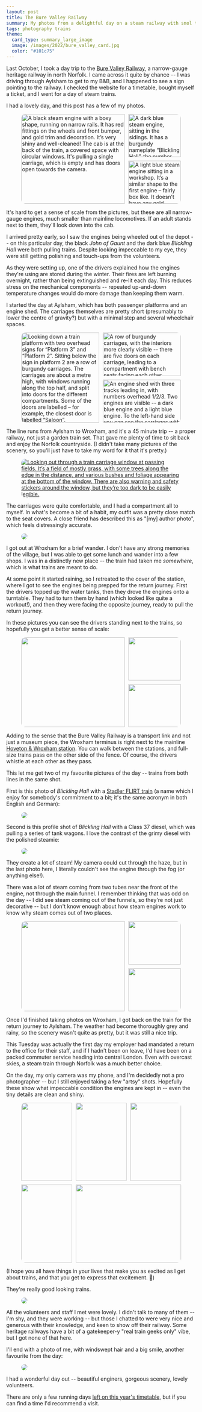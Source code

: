 ```yaml
---
layout: post
title: The Bure Valley Railway
summary: My photos from a delightful day on a steam railway with smol trains.
tags: photography trains
theme:
  card_type: summary_large_image
  image: /images/2022/bure_valley_card.jpg
  color: "#101c75"
---
```


Last October, I took a day trip to the [Bure Valley Railway][bvrw], a narrow-gauge heritage railway in north Norfolk.
I came across it quite by chance -- I was driving through Aylsham to get to my B&B, and I happened to see a sign pointing to the railway.
I checked the website for a timetable, bought myself a ticket, and I went for a day of steam trains.

I had a lovely day, and this post has a few of my photos.

<style>
  /* See https://alexwlchan.net/2022/04/supposedly-simple-image-layout/ */
  .grid_3up {
    display: grid;
    grid-template-columns: calc(66% - 5px) calc(34% - 5px);
    grid-template-rows:    calc(50% - 5px) calc(50% - 5px);
    grid-gap: 10px;
    aspect-ratio: 16 / 9;
  }

  .grid_4up {
    display: grid;
    grid-template-columns: calc(33% - 5px) calc(33% - 5px) calc(33% - 5px);
    grid-template-rows:    calc(50% - 5px) calc(50% - 5px);
    grid-gap: 10px;
    aspect-ratio: 1;
  }

  .grid_3up .left{
    grid-column: 1 / 2;
  }

  .grid_3up .right {
    grid-column: 2 / 2;
  }

  .grid_3up .double_height {
    grid-row: 1 / span 2;
  }

  .grid_3up .upper, .grid_4up .upper {
    grid-row: 1 / 2;
  }

  .grid_3up .lower, .grid_4up .lower {
    grid-row: 2 / 2;
  }

  .grid_3up a img, .grid_4up a img {
    width:  100%;
    height: 100%;
    object-fit: cover;
  }

  @media screen and (min-width: 750px) {
    .grid_3up .left img {
      border-radius: 10px 0 0 10px;
    }

    .grid_3up .right.upper img {
      border-radius: 0 10px 0 0;
    }

    .grid_3up .right.lower img {
      border-radius: 0 0 10px 0;
    }

    .grid_4up .left.upper img {
      border-radius: 10px 0 0 0;
    }

    .grid_4up .right.upper img {
      border-radius: 0 10px 0 0;
    }

    .grid_4up .right.lower img {
      border-radius: 0 0 10px 0;
    }

    .grid_4up .left.lower img {
      border-radius: 0 0 0 10px;
    }

    .rounded_corners img {
      border-radius: 10px;
    }
  }

  @media screen and (max-width: 500px) {
    .grid_3up, .grid_4up {
      display: block;
    }

    .grid_3up .upper, .grid_3up .double_height,
    .grid_4up .upper, .grid_4up .left {
      margin-bottom: 10px;
    }
  }
</style>

<figure class="wide_img grid_3up">
  <div class="left double_height">
    <a href="/images/2022/IMG_5744.jpg">
      <picture>
        <source
          srcset="/images/2022/IMG_5744_1x.webp 1x,
                  /images/2022/IMG_5744_2x.webp 2x,
                  /images/2022/IMG_5744_3x.webp 3x,
                  /images/2022/IMG_5744_4x.webp 4x"
          type="image/webp"
        >
        <source
          srcset="/images/2022/IMG_5744_1x.jpg 1x,
                  /images/2022/IMG_5744_2x.jpg 2x,
                  /images/2022/IMG_5744_3x.jpg 3x,
                  /images/2022/IMG_5744_4x.jpg 4x"
          type="image/jpeg"
        >
        <img
          src="/images/2022/IMG_5744_1x.jpg"
          alt="A black steam engine with a boxy shape, running on narrow rails. It has red fittings on the wheels and front bumper, and gold trim and decoration. It’s very shiny and well-cleaned! The cab is at the back of the train, a covered space with circular windows. It's pulling a single carriage, which is empty and has doors open towards the camera."
        >
      </picture>
    </a>
  </div>
  <div class="right upper">
    <a href="/images/2022/IMG_5751.jpg">
      <picture>
        <source
          srcset="/images/2022/IMG_5751_1x.webp 1x,
                  /images/2022/IMG_5751_2x.webp 2x,
                  /images/2022/IMG_5751_3x.webp 3x,
                  /images/2022/IMG_5751_4x.webp 4x"
          type="image/webp"
        >
        <source
          srcset="/images/2022/IMG_5751_1x.jpg 1x,
                  /images/2022/IMG_5751_2x.jpg 2x,
                  /images/2022/IMG_5751_3x.jpg 3x,
                  /images/2022/IMG_5751_4x.jpg 4x"
          type="image/jpeg"
        >
        <img
          src="/images/2022/IMG_5751_1x.jpg"
          alt="A dark blue steam engine, sitting in the sidings. It has a burgundy nameplate “Blickling Hall”, the number “6”, and a head plate “Bure Valley Railway”. It’s sitting partway out of a large grey, box-shaped shed. Partially visible is a tender inside the shed – this is a tender engine. Like the black engine, this has red plates on the wheels and gold trim."
        >
      </picture>
    </a>
  </div>
  <div class="right lower">
    <a href="/images/2022/IMG_6183.jpg">
      <picture>
        <source
          srcset="/images/2022/IMG_6183_1x.webp 1x,
                  /images/2022/IMG_6183_2x.webp 2x,
          /images/2022/IMG_6183_3x.webp 3x,
          /images/2022/IMG_6183_4x.webp 4x"
          type="image/webp"
        >
        <source
          srcset="/images/2022/IMG_6183_1x.jpg 1x,
                  /images/2022/IMG_6183_2x.jpg 2x,
                  /images/2022/IMG_6183_3x.jpg 3x,
                  /images/2022/IMG_6183_4x.jpg 4x"
          type="image/jpeg"
        >
        <img
          src="/images/2022/IMG_6183_1x.jpg"
          alt="A light blue steam engine sitting in a workshop. It’s a similar shape to the first engine – fairly box like. It doesn’t have any gold decorations, just a small nameplate in the centre  of the side. Around it are various boxes and tools, presumably used for maintaining the engines."
        >
      </picture>
    </a>
  </div>
</figure>

It's hard to get a sense of scale from the pictures, but these are all narrow-gauge engines, much smaller than mainline locomotives.
If an adult stands next to them, they'll look down into the cab.

I arrived pretty early, so I saw the engines being wheeled out of the depot -- on this particular day, the black *John of Gaunt* and the dark blue *Blickling Hall* were both pulling trains.
Despite looking impeccable to my eye, they were still getting polishing and touch-ups from the volunteers.

As they were setting up, one of the drivers explained how the engines they're using are stored during the winter.
Their fires are left burning overnight, rather than being extinguished and re-lit each day.
This reduces stress on the mechanical components -- repeated up-and-down temperature changes would do more damage than keeping them warm.

I started the day at Aylsham, which has both passenger platforms and an engine shed.
The carriages themselves are pretty short (presumably to lower the centre of gravity?) but with a minimal step and several wheelchair spaces.

<figure class="wide_img grid_3up" style="grid-template-columns: calc(50% - 5px) calc(50% - 5px);">
  <div class="left double_height">
    <a href="/images/2022/IMG_5747.jpg">
      <picture>
        <source
          srcset="/images/2022/IMG_5747_1x.webp 1x,
                  /images/2022/IMG_5747_2x.webp 2x,
                  /images/2022/IMG_5747_3x.webp 3x,
                  /images/2022/IMG_5747_4x.webp 4x"
          type="image/webp"
        >
        <source
          srcset="/images/2022/IMG_5747_1x.jpg 1x,
                  /images/2022/IMG_5747_2x.jpg 2x,
                  /images/2022/IMG_5747_3x.jpg 3x,
                  /images/2022/IMG_5747_4x.jpg 4x"
          type="image/jpeg"
        >
        <img
          src="/images/2022/IMG_5747_1x.jpg"
          alt="Looking down a train platform with two overhead signs for “Platform 3” and “Platform 2”. Sitting below the sign in platform 2 are a row of burgundy carriages. The carriages are about a metre high, with windows running along the top half, and split into doors for the different compartments. Some of the doors are labelled – for example, the closest door is labelled “Saloon”."
        >
      </picture>
    </a>
  </div>
  <div class="right upper">
    <a href="/images/2022/IMG_5734.jpg">
      <picture>
        <source
          srcset="/images/2022/IMG_5734_1x.webp 1x,
                  /images/2022/IMG_5734_2x.webp 2x,
                  /images/2022/IMG_5734_3x.webp 3x,
                  /images/2022/IMG_5734_4x.webp 4x"
          type="image/webp"
        >
        <source
          srcset="/images/2022/IMG_5734_1x.jpg 1x,
                  /images/2022/IMG_5734_2x.jpg 2x,
                  /images/2022/IMG_5734_3x.jpg 3x,
                  /images/2022/IMG_5734_4x.jpg 4x"
          type="image/jpeg"
        >
        <img
          src="/images/2022/IMG_5734_1x.jpg"
          alt="A row of burgundy carriages, with the interiors more clearly visible -- there are five doors on each carriage, leading to a compartment with bench seats facing each other."
        >
      </picture>
    </a>
  </div>
  <div class="right lower">
    <a href="/images/2022/IMG_5794.jpg">
      <picture>
        <source
          srcset="/images/2022/IMG_5794_1x.webp 1x,
                  /images/2022/IMG_5794_2x.webp 2x,
                  /images/2022/IMG_5794_3x.webp 3x,
                  /images/2022/IMG_5794_4x.webp 4x"
          type="image/webp"
        >
        <source
          srcset="/images/2022/IMG_5794_1x.jpg 1x,
                  /images/2022/IMG_5794_2x.jpg 2x,
                  /images/2022/IMG_5794_3x.jpg 3x,
                  /images/2022/IMG_5794_4x.jpg 4x"
          type="image/jpeg"
        >
        <img
          src="/images/2022/IMG_5794_1x.jpg"
          alt="An engine shed with three tracks leading in, with numbers overhead 1/2/3. Two engines are visible -- a dark blue engine and a light blue engine. To the left-hand side you can see the carriages with doors open, and passengers milling around and ready to board."
        >
      </picture>
    </a>
  </div>
</figure>

The line runs from Aylsham to Wroxham, and it's a 45 minute trip -- a proper railway, not just a garden train set.
That gave me plenty of time to sit back and enjoy the Norfolk countryside.
(I didn't take many pictures of the scenery, so you'll just have to take my word for it that it's pretty.)

<figure class="wide_img rounded_corners">
  <a href="/images/2022/IMG_5816.jpg">
    <picture>
      <source
        srcset="/images/2022/IMG_5816_1x.webp 1x,
                /images/2022/IMG_5816_2x.webp 2x,
                /images/2022/IMG_5816_3x.webp 3x,
                /images/2022/IMG_5816_4x.webp 4x"
        type="image/webp"
      >
      <source
        srcset="/images/2022/IMG_5816_1x.jpg 1x,
                /images/2022/IMG_5816_2x.jpg 2x,
                /images/2022/IMG_5816_3x.jpg 3x,
                /images/2022/IMG_5816_4x.jpg 4x"
        type="image/jpeg"
      >
      <img
        src="/images/2022/IMG_5816_1x.jpg"
        alt="Looking out through a train carriage window at passing fields. It’s a field of mostly grass, with some trees along the edge in the distance, and various bushes and foliage appearing at the bottom of the window. There are also warning and safety stickers around the window, but they’re too dark to be easily legible."
      >
    </picture>
  </a>
</figure>

The carriages were quite comfortable, and I had a compartment all to myself.
In what's become a bit of a habit, my outfit was a pretty close match to the seat covers.
A close friend has described this as "[my] author photo", which feels distressingly accurate.

<figure class="wide_img rounded_corners">
  <a href="/images/2022/IMG_5800.jpg">
    <picture>
      <source
        srcset="/images/2022/IMG_5800_1x.webp 1x,
                /images/2022/IMG_5800_2x.webp 2x,
                /images/2022/IMG_5800_3x.webp 3x,
                /images/2022/IMG_5800_4x.webp 4x"
        type="image/webp"
      >
      <source
        srcset="/images/2022/IMG_5800_1x.jpg 1x,
                /images/2022/IMG_5800_2x.jpg 2x,
                /images/2022/IMG_5800_3x.jpg 3x,
                /images/2022/IMG_5800_4x.jpg 4x"
        type="image/jpeg"
      >
      <img
        src="/images/2022/IMG_5800_1x.jpg"
      >
    </picture>
  </a>
</figure>

I got out at Wroxham for a brief wander.
I don't have any strong memories of the village, but I was able to get some lunch and wander into a few shops.
I was in a distinctly new place -- the train had taken me *somewhere*, which is what trains are meant to do.

At some point it started raining, so I retreated to the cover of the station, where I got to see the engines being prepped for the return journey.
First the drivers topped up the water tanks, then they drove the engines onto a turntable.
They had to turn them by hand (which looked like quite a workout!), and then they were facing the opposite journey, ready to pull the return journey.

In these pictures you can see the drivers standing next to the trains, so hopefully you get a better sense of scale:

<figure class="wide_img grid_3up">
  <div class="left double_height">
    <a href="/images/2022/IMG_5844.jpg">
      <picture>
        <source
          srcset="/images/2022/IMG_5844_1x.webp 1x,
                  /images/2022/IMG_5844_2x.webp 2x,
                  /images/2022/IMG_5844_3x.webp 3x,
                  /images/2022/IMG_5844_4x.webp 4x"
          type="image/webp"
        >
        <source
          srcset="/images/2022/IMG_5844_1x.jpg 1x,
                  /images/2022/IMG_5844_2x.jpg 2x,
                  /images/2022/IMG_5844_3x.jpg 3x,
                  /images/2022/IMG_5844_4x.jpg 4x"
          type="image/jpeg"
        >
        <img
          src="/images/2022/IMG_5844_1x.jpg"
        >
      </picture>
    </a>
  </div>
  <div class="right upper">
    <a href="/images/2022/IMG_5852.jpg">
      <picture>
        <source
          srcset="/images/2022/IMG_5852_1x.webp 1x,
                  /images/2022/IMG_5852_2x.webp 2x,
                  /images/2022/IMG_5852_3x.webp 3x,
                  /images/2022/IMG_5852_4x.webp 4x"
          type="image/webp"
        >
        <source
          srcset="/images/2022/IMG_5852_1x.jpg 1x,
                  /images/2022/IMG_5852_2x.jpg 2x,
                  /images/2022/IMG_5852_3x.jpg 3x,
                  /images/2022/IMG_5852_4x.jpg 4x"
          type="image/jpeg"
        >
        <img
          src="/images/2022/IMG_5852_1x.jpg"
        >
      </picture>
    </a>
  </div>
  <div class="right lower">
    <a href="/images/2022/IMG_5921.jpg">
      <picture>
        <source
          srcset="/images/2022/IMG_5921_1x.webp 1x,
                  /images/2022/IMG_5921_2x.webp 2x,
                  /images/2022/IMG_5921_3x.webp 3x,
                  /images/2022/IMG_5921_4x.webp 4x"
          type="image/webp"
        >
        <source
          srcset="/images/2022/IMG_5921_1x.jpg 1x,
                  /images/2022/IMG_5921_2x.jpg 2x,
                  /images/2022/IMG_5921_3x.jpg 3x,
                  /images/2022/IMG_5921_4x.jpg 4x"
          type="image/jpeg"
        >
        <img
          src="/images/2022/IMG_5921_1x.jpg"
        >
      </picture>
    </a>
  </div>
</figure>

Adding to the sense that the Bure Valley Railway is a transport link and not just a museum piece, the Wroxham terminus is right next to the mainline [Hoveton & Wroxham station](https://en.wikipedia.org/wiki/Hoveton_%26_Wroxham_railway_station).
You can walk between the stations, and full-size trains pass on the other side of the fence.
Of course, the drivers whistle at each other as they pass.

This let me get two of my favourite pictures of the day -- trains from both lines in the same shot.

First is this photo of *Blickling Hall* with a [Stadler FLIRT train][flirt] (a name which I enjoy for somebody's commitment to a bit; it's the same acronym in both English and German):

<figure class="wide_img rounded_corners">
  <a href="/images/2022/IMG_5958.jpg">
    <picture>
      <source
        srcset="/images/2022/IMG_5958_1x.webp 1x,
                /images/2022/IMG_5958_2x.webp 2x,
                /images/2022/IMG_5958_3x.webp 3x"
        type="image/webp"
      >
      <source
        srcset="/images/2022/IMG_5958_1x.jpg 1x,
                /images/2022/IMG_5958_2x.jpg 2x,
                /images/2022/IMG_5958_3x.jpg 3x"
        type="image/jpeg"
      >
      <img
        src="/images/2022/IMG_5958_1x.jpg"
      >
    </picture>
  </a>
</figure>

Second is this profile shot of *Blickling Hall* with a Class 37 diesel, which was pulling a series of tank wagons.
I love the contrast of the grimy diesel with the polished steamie:

<figure class="wide_img rounded_corners">
  <a href="/images/2022/IMG_5934.jpg">
    <picture>
      <source
        srcset="/images/2022/IMG_5934_1x.webp 1x,
                /images/2022/IMG_5934_2x.webp 2x,
                /images/2022/IMG_5934_3x.webp 3x,
                /images/2022/IMG_5934_4x.webp 4x"
        type="image/webp"
      >
      <source
        srcset="/images/2022/IMG_5934_1x.jpg 1x,
                /images/2022/IMG_5934_2x.jpg 2x,
                /images/2022/IMG_5934_3x.jpg 3x,
                /images/2022/IMG_5934_4x.jpg 4x"
        type="image/jpeg"
      >
      <img
        src="/images/2022/IMG_5934_1x.jpg"
      >
    </picture>
  </a>
</figure>

They create a lot of steam!
My camera could cut through the haze, but in the last photo here, I literally couldn't see the engine through the fog (or anything else!).

There was a lot of steam coming from two tubes near the front of the engine, not through the main funnel.
I remember thinking that was odd on the day -- I did see steam coming out of the funnels, so they're not just decorative -- but I don't know enough about how steam engines work to know why steam comes out of two places.

<figure class="wide_img grid_3up">
  <div class="left double_height">
    <a href="/images/2022/IMG_6027.jpg">
      <picture>
        <source
          srcset="/images/2022/IMG_6027_1x.webp 1x,
                  /images/2022/IMG_6027_2x.webp 2x,
                  /images/2022/IMG_6027_3x.webp 3x,
                  /images/2022/IMG_6027_4x.webp 4x"
          type="image/webp"
        >
        <source
          srcset="/images/2022/IMG_6027_1x.jpg 1x,
                  /images/2022/IMG_6027_2x.jpg 2x,
                  /images/2022/IMG_6027_3x.jpg 3x,
                  /images/2022/IMG_6027_4x.jpg 4x"
          type="image/jpeg"
        >
        <img
          src="/images/2022/IMG_6027_1x.jpg"
        >
      </picture>
    </a>
  </div>
  <div class="right upper">
    <a href="/images/2022/IMG_5895.jpg">
      <picture>
        <source
          srcset="/images/2022/IMG_5895_1x.webp 1x,
                  /images/2022/IMG_5895_2x.webp 2x,
                  /images/2022/IMG_5895_3x.webp 3x,
                  /images/2022/IMG_5895_4x.webp 4x"
          type="image/webp"
        >
        <source
          srcset="/images/2022/IMG_5895_1x.jpg 1x,
                  /images/2022/IMG_5895_2x.jpg 2x,
                  /images/2022/IMG_5895_3x.jpg 3x,
                  /images/2022/IMG_5895_4x.jpg 4x"
          type="image/jpeg"
        >
        <img
          src="/images/2022/IMG_5895_1x.jpg"
        >
      </picture>
    </a>
  </div>
  <div class="right lower">
    <a href="/images/2022/IMG_5997.jpg">
      <picture>
        <source
          srcset="/images/2022/IMG_5997_1x.webp 1x,
                  /images/2022/IMG_5997_2x.webp 2x,
                  /images/2022/IMG_5997_3x.webp 3x,
                  /images/2022/IMG_5997_4x.webp 4x"
          type="image/webp"
        >
        <source
          srcset="/images/2022/IMG_5997_1x.jpg 1x,
                  /images/2022/IMG_5997_2x.jpg 2x,
                  /images/2022/IMG_5997_3x.jpg 3x,
                  /images/2022/IMG_5997_4x.jpg 4x"
          type="image/jpeg"
        >
        <img
          src="/images/2022/IMG_5997_1x.jpg"
        >
      </picture>
    </a>
  </div>
</figure>

Once I'd finished taking photos on Wroxham, I got back on the train for the return journey to Aylsham.
The weather had become thoroughly grey and rainy, so the scenery wasn't quite as pretty, but it was still a nice trip.

This Tuesday was actually the first day my employer had mandated a return to the office for their staff, and if I hadn't been on leave, I'd have been on a packed commuter service heading into central London.
Even with overcast skies, a steam train through Norfolk was a much better choice.

On the day, my only camera was my phone, and I'm decidedly not a pro photographer -- but I still enjoyed taking a few "artsy" shots.
Hopefully these show what impeccable condition the engines are kept in -- even the tiny details are clean and shiny.

<figure class="wide_img grid_4up">
  <div class="upper left">
    <a href="/images/2022/IMG_5782.jpg">
      <picture>
        <source
          srcset="/images/2022/IMG_5782_1x.webp 1x,
                  /images/2022/IMG_5782_2x.webp 2x,
                  /images/2022/IMG_5782_3x.webp 3x,
                  /images/2022/IMG_5782_4x.webp 4x"
          type="image/webp"
        >
        <source
          srcset="/images/2022/IMG_5782_1x.jpg 1x,
                  /images/2022/IMG_5782_2x.jpg 2x,
                  /images/2022/IMG_5782_3x.jpg 3x,
                  /images/2022/IMG_5782_4x.jpg 4x"
          type="image/jpeg"
        >
        <img
          src="/images/2022/IMG_5782_1x.jpg"
        >
      </picture>
    </a>
  </div>
  <div class="upper">
    <a href="/images/2022/IMG_6081.jpg">
      <picture>
        <source
          srcset="/images/2022/IMG_6081_1x.webp 1x,
                  /images/2022/IMG_6081_2x.webp 2x,
                  /images/2022/IMG_6081_3x.webp 3x,
                  /images/2022/IMG_6081_4x.webp 4x"
          type="image/webp"
        >
        <source
          srcset="/images/2022/IMG_6081_1x.jpg 1x,
                  /images/2022/IMG_6081_2x.jpg 2x,
                  /images/2022/IMG_6081_3x.jpg 3x,
                  /images/2022/IMG_6081_4x.jpg 4x"
          type="image/jpeg"
        >
        <img
          src="/images/2022/IMG_6081_1x.jpg"
        >
      </picture>
    </a>
  </div>
  <div class="upper right">
    <a href="/images/2022/IMG_5784.jpg">
      <picture>
        <source
          srcset="/images/2022/IMG_5784_1x.webp 1x,
                  /images/2022/IMG_5784_2x.webp 2x,
                  /images/2022/IMG_5784_3x.webp 3x,
                  /images/2022/IMG_5784_4x.webp 4x"
          type="image/webp"
        >
        <source
          srcset="/images/2022/IMG_5784_1x.jpg 1x,
                  /images/2022/IMG_5784_2x.jpg 2x,
                  /images/2022/IMG_5784_3x.jpg 3x,
                  /images/2022/IMG_5784_4x.jpg 4x"
          type="image/jpeg"
        >
        <img
          src="/images/2022/IMG_5784_1x.jpg"
        >
      </picture>
    </a>
  </div>
  <div class="left lower">
    <a href="/images/2022/IMG_6086.jpg">
      <picture>
        <source
          srcset="/images/2022/IMG_6086_1x.webp 1x,
                  /images/2022/IMG_6086_2x.webp 2x,
                  /images/2022/IMG_6086_3x.webp 3x,
                  /images/2022/IMG_6086_4x.webp 4x"
          type="image/webp"
        >
        <source
          srcset="/images/2022/IMG_6086_1x.jpg 1x,
                  /images/2022/IMG_6086_2x.jpg 2x,
                  /images/2022/IMG_6086_3x.jpg 3x,
                  /images/2022/IMG_6086_4x.jpg 4x"
          type="image/jpeg"
        >
        <img
          src="/images/2022/IMG_6086_1x.jpg"
        >
      </picture>
    </a>
  </div>
  <div class="right lower" style="grid-column: 2 / span 2">
    <a href="/images/2022/IMG_6088.jpg">
      <picture>
        <source
          srcset="/images/2022/IMG_6088_1x.webp 1x,
                  /images/2022/IMG_6088_2x.webp 2x,
                  /images/2022/IMG_6088_3x.webp 3x,
                  /images/2022/IMG_6088_4x.webp 4x"
          type="image/webp"
        >
        <source
          srcset="/images/2022/IMG_6088_1x.jpg 1x,
                  /images/2022/IMG_6088_2x.jpg 2x,
                  /images/2022/IMG_6088_3x.jpg 3x,
                  /images/2022/IMG_6088_4x.jpg 4x"
          type="image/jpeg"
        >
        <img
          src="/images/2022/IMG_6088_1x.jpg"
        >
      </picture>
    </a>
  </div>
</figure>

(I hope you all have things in your lives that make you as excited as I get about trains, and that you get to express that excitement. 💖)


They're really good looking trains.

<figure class="wide_img rounded_corners">
  <a href="/images/2022/IMG_5994.jpg">
    <picture>
      <source
        srcset="/images/2022/IMG_5994_1x.webp 1x,
                /images/2022/IMG_5994_2x.webp 2x,
                /images/2022/IMG_5994_3x.webp 3x,
                /images/2022/IMG_5994_4x.webp 4x"
        type="image/webp"
      >
      <source
        srcset="/images/2022/IMG_5994_1x.jpg 1x,
                /images/2022/IMG_5994_2x.jpg 2x,
                /images/2022/IMG_5994_3x.jpg 3x,
                /images/2022/IMG_5994_4x.jpg 4x"
        type="image/jpeg"
      >
      <img
        src="/images/2022/IMG_5994_1x.jpg"
      >
    </picture>
  </a>
</figure>

All the volunteers and staff I met were lovely.
I didn't talk to many of them -- I'm shy, and they were working -- but those I chatted to were very nice and generous with their knowledge, and keen to show off their railway.
Some heritage railways have a bit of a gatekeeper-y "real train geeks only" vibe, but I got none of that here.

I'll end with a photo of me, with windswept hair and a big smile, another favourite from the day:

<figure class="wide_img rounded_corners">
  <a href="/images/2022/IMG_6211.jpg">
    <picture>
      <source
        srcset="/images/2022/IMG_6211_1x.webp 1x,
                /images/2022/IMG_6211_2x.webp 2x,
                /images/2022/IMG_6211_3x.webp 3x,
                /images/2022/IMG_6211_4x.webp 4x"
        type="image/webp"
      >
      <source
        srcset="/images/2022/IMG_6211_1x.jpg 1x,
                /images/2022/IMG_6211_2x.jpg 2x,
                /images/2022/IMG_6211_3x.jpg 3x,
                /images/2022/IMG_6211_4x.jpg 4x"
        type="image/jpeg"
      >
      <img
        src="/images/2022/IMG_6211_1x.jpg"
      >
    </picture>
  </a>
</figure>

I had a wonderful day out -- beautiful enginers, gorgeous scenery, lovely volunteers.

There are only a few running days [left on this year's timetable][timetable], but if you can find a time I'd recommend a visit.

[timetable]: https://www.bvrw.co.uk/timetable
[flirt]: https://en.wikipedia.org/wiki/Stadler_FLIRT
[bvrw]: https://www.bvrw.co.uk/
